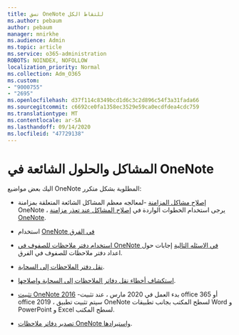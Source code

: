 ```yaml
---
title: نسق OneNote للتقاط الكل
ms.author: pebaum
author: pebaum
manager: mnirkhe
ms.audience: Admin
ms.topic: article
ms.service: o365-administration
ROBOTS: NOINDEX, NOFOLLOW
localization_priority: Normal
ms.collection: Adm_O365
ms.custom:
- "9000755"
- "2695"
ms.openlocfilehash: d37f114c8349bcd1d6c3c2d896c54f3a31fada66
ms.sourcegitcommit: c6692ce0fa1358ec3529e59ca0ecdfdea4cdc759
ms.translationtype: MT
ms.contentlocale: ar-SA
ms.lasthandoff: 09/14/2020
ms.locfileid: "47729138"
---
```

# <a name="common-issues-and-resolutions-with-onenote"></a>المشاكل والحلول الشائعة في OneNote

اليك بعض مواضيع OneNote المطلوبة بشكل متكرر:

- [إصلاح مشاكل المزامنة](https://support.office.com/article/299495ef-66d1-448f-90c1-b785a6968d45) -لمعالجه معظم المشاكل الشائعة المتعلقة بمزامنة OneNote ، يرجى استخدام الخطوات الواردة في [إصلاح المشاكل عند تعذر مزامنة OneNote](https://support.office.com/article/Fix-issues-when-you-can-t-sync-OneNote-299495ef-66d1-448f-90c1-b785a6968d45).

- استخدام [OneNote في الفرق](https://support.microsoft.com/office/0ec78cc3-ba3b-4279-a88e-aa40af9865c2) 

- [استخدام دفتر ملاحظات للصفوف في OneNote في الاسئله التالية](https://support.office.com/article/bd77f11f-27cd-4d41-bfbd-2b11799f1440) إجابات حول اعداد دفتر ملاحظات للصفوف في الفرق.

- [نقل دفتر الملاحظات إلى السحابة](https://support.office.com/article/d5c28b91-7b9c-45be-8f0c-529bdbba019a).

- [استكشاف أخطاء نقل دفاتر الملاحظات إلى السحابة وإصلاحها](https://support.office.com/article/70528107-11dc-4f3f-b695-b150059dfd78).

- [تثبيت OneNote 2016](https://support.office.com/article/c08068d8-b517-4464-9ff2-132cb9c45c08) -بدء العمل في 2020 مارس ، عند تثبيت office 365 أو office 2019 ، سيتم تثبيت تطبيق OneNote لسطح المكتب بجانب تطبيقات Word و PowerPoint و Excel لسطح المكتب.

- [تصدير دفاتر ملاحظات OneNote واستيرادها](https://support.office.com/article/a4b60da5-8f33-464e-b1ba-b95ce540f309).
